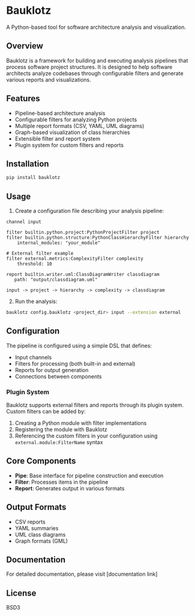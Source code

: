 # Bauklotz

A Python-based tool for software architecture analysis and visualization.

## Overview

Bauklotz is a framework for building and executing analysis pipelines that process software project structures. It is designed to help software architects analyze codebases through configurable filters and generate various reports and visualizations.

## Features

- Pipeline-based architecture analysis
- Configurable filters for analyzing Python projects
- Multiple report formats (CSV, YAML, UML diagrams)
- Graph-based visualization of class hierarchies
- Extensible filter and report system
- Plugin system for custom filters and reports

## Installation

```bash
pip install bauklotz
```

## Usage

1. Create a configuration file describing your analysis pipeline:

```
channel input

filter builtin.python.project:PythonProjectFilter project
filter builtin.python.structure:PythonClassHierarchyFilter hierarchy
    internal_modules: "your_module"

# External filter example
filter external.metrics:ComplexityFilter complexity
    threshold: 10

report builtin.writer.uml:ClassDiagramWriter classdiagram
   path: "output/classdiagram.uml"

input -> project -> hierarchy -> complexity -> classdiagram
```

2. Run the analysis:

```bash
bauklotz config.bauklotz <project_dir> input --extension external
```

## Configuration

The pipeline is configured using a simple DSL that defines:
- Input channels
- Filters for processing (both built-in and external)
- Reports for output generation
- Connections between components

### Plugin System

Bauklotz supports external filters and reports through its plugin system. Custom filters can be added by:
1. Creating a Python module with filter implementations
2. Registering the module with Bauklotz
3. Referencing the custom filters in your configuration using `external.module:FilterName` syntax

## Core Components

- **Pipe**: Base interface for pipeline construction and execution
- **Filter**: Processes items in the pipeline
- **Report**: Generates output in various formats

## Output Formats

- CSV reports
- YAML summaries
- UML class diagrams
- Graph formats (GML)

## Documentation

For detailed documentation, please visit [documentation link]

## License

BSD3